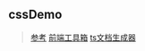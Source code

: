 ## cssDemo
> [参考](https://www.jianshu.com/p/9471b686ff07)
> [前端工具箱](https://fly.layui.com/jie/58280/)
> [ts文档生成器](https://typedoc.org/)

